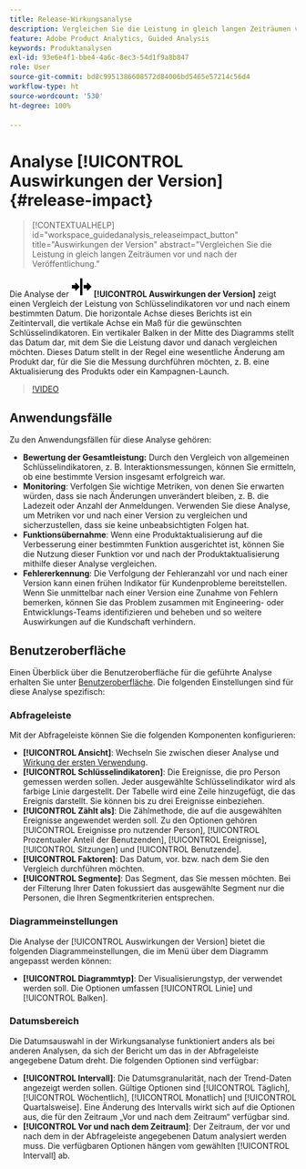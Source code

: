 ```yaml
---
title: Release-Wirkungsanalyse
description: Vergleichen Sie die Leistung in gleich langen Zeiträumen vor und nach der Veröffentlichung.
feature: Adobe Product Analytics, Guided Analysis
keywords: Produktanalysen
exl-id: 93e6e4f1-bbe4-4a6c-8ec3-54d1f9a8b847
role: User
source-git-commit: bd8c9951386608572d84006bd5465e57214c56d4
workflow-type: ht
source-wordcount: '530'
ht-degree: 100%

---
```


# Analyse [!UICONTROL Auswirkungen der Version] {#release-impact}

<!-- markdownlint-disable MD034 -->

>[!CONTEXTUALHELP]
>id="workspace_guidedanalysis_releaseimpact_button"
>title="Auswirkungen der Version"
>abstract="Vergleichen Sie die Leistung in gleich langen Zeiträumen vor und nach der Veröffentlichung."

<!-- markdownlint-enable MD034 -->

Die Analyse der ![Release](/help/assets/icons/Release.svg) **[!UICONTROL Auswirkungen der Version]** zeigt einen Vergleich der Leistung von Schlüsselindikatoren vor und nach einem bestimmten Datum. Die horizontale Achse dieses Berichts ist ein Zeitintervall, die vertikale Achse ein Maß für die gewünschten Schlüsselindikatoren. Ein vertikaler Balken in der Mitte des Diagramms stellt das Datum dar, mit dem Sie die Leistung davor und danach vergleichen möchten. Dieses Datum stellt in der Regel eine wesentliche Änderung am Produkt dar, für die Sie die Messung durchführen möchten, z. B. eine Aktualisierung des Produkts oder ein Kampagnen-Launch.

>[!VIDEO](https://video.tv.adobe.com/v/3421665/?quality=12&learn=on)

## Anwendungsfälle

Zu den Anwendungsfällen für diese Analyse gehören:

* **Bewertung der Gesamtleistung:** Durch den Vergleich von allgemeinen Schlüsselindikatoren, z. B. Interaktionsmessungen, können Sie ermitteln, ob eine bestimmte Version insgesamt erfolgreich war.
* **Monitoring**: Verfolgen Sie wichtige Metriken, von denen Sie erwarten würden, dass sie nach Änderungen unverändert bleiben, z. B. die Ladezeit oder Anzahl der Anmeldungen. Verwenden Sie diese Analyse, um Metriken vor und nach einer Version zu vergleichen und sicherzustellen, dass sie keine unbeabsichtigten Folgen hat.
* **Funktionsübernahme**: Wenn eine Produktaktualisierung auf die Verbesserung einer bestimmten Funktion ausgerichtet ist, können Sie die Nutzung dieser Funktion vor und nach der Produktaktualisierung mithilfe dieser Analyse vergleichen.
* **Fehlererkennung**: Die Verfolgung der Fehleranzahl vor und nach einer Version kann einen frühen Indikator für Kundenprobleme bereitstellen. Wenn Sie unmittelbar nach einer Version eine Zunahme von Fehlern bemerken, können Sie das Problem zusammen mit Engineering- oder Entwicklungs-Teams identifizieren und beheben und so weitere Auswirkungen auf die Kundschaft verhindern.

## Benutzeroberfläche

Einen Überblick über die Benutzeroberfläche für die geführte Analyse erhalten Sie unter [Benutzeroberfläche](../overview.md#interface). Die folgenden Einstellungen sind für diese Analyse spezifisch:

### Abfrageleiste

Mit der Abfrageleiste können Sie die folgenden Komponenten konfigurieren:

* **[!UICONTROL Ansicht]**: Wechseln Sie zwischen dieser Analyse und [Wirkung der ersten Verwendung](first-use-impact.md).
* **[!UICONTROL Schlüsselindikatoren]**: Die Ereignisse, die pro Person gemessen werden sollen. Jeder ausgewählte Schlüsselindikator wird als farbige Linie dargestellt. Der Tabelle wird eine Zeile hinzugefügt, die das Ereignis darstellt. Sie können bis zu drei Ereignisse einbeziehen.
* **[!UICONTROL Zählt als]**: Die Zählmethode, die auf die ausgewählten Ereignisse angewendet werden soll. Zu den Optionen gehören [!UICONTROL Ereignisse pro nutzender Person], [!UICONTROL Prozentualer Anteil der Benutzenden], [!UICONTROL Ereignisse], [!UICONTROL Sitzungen] und [!UICONTROL Benutzende].
* **[!UICONTROL Faktoren]**: Das Datum, vor. bzw. nach dem Sie den Vergleich durchführen möchten.
* **[!UICONTROL Segmente]**: Das Segment, das Sie messen möchten. Bei der Filterung Ihrer Daten fokussiert das ausgewählte Segment nur die Personen, die Ihren Segmentkriterien entsprechen.

### Diagrammeinstellungen

Die Analyse der [!UICONTROL Auswirkungen der Version] bietet die folgenden Diagrammeinstellungen, die im Menü über dem Diagramm angepasst werden können:

* **[!UICONTROL Diagrammtyp]**: Der Visualisierungstyp, der verwendet werden soll. Die Optionen umfassen [!UICONTROL Linie] und [!UICONTROL Balken].

### Datumsbereich

Die Datumsauswahl in der Wirkungsanalyse funktioniert anders als bei anderen Analysen, da sich der Bericht um das in der Abfrageleiste angegebene Datum dreht. Die folgenden Optionen sind verfügbar:

* **[!UICONTROL Intervall]**: Die Datumsgranularität, nach der Trend-Daten angezeigt werden sollen. Gültige Optionen sind [!UICONTROL Täglich], [!UICONTROL Wöchentlich], [!UICONTROL Monatlich] und [!UICONTROL Quartalsweise]. Eine Änderung des Intervalls wirkt sich auf die Optionen aus, die für den Zeitraum „Vor und nach dem Zeitraum“ verfügbar sind.
* **[!UICONTROL Vor und nach dem Zeitraum]**: Der Zeitraum, der vor und nach dem in der Abfrageleiste angegebenen Datum analysiert werden muss. Die verfügbaren Optionen hängen vom gewählten [!UICONTROL Intervall] ab.


<!--
## Example

See below for an example of the analysis.

![Release impact](../assets/release-impact.png)

-->
